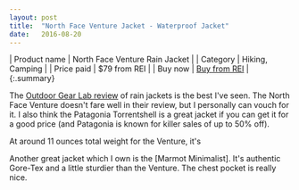 ```yaml
---
layout: post
title:  "North Face Venture Jacket - Waterproof Jacket"
date:   2016-08-20
---
```


| Product name | North Face Venture Rain Jacket                                                                                                                                                                                        |
| Category     | Hiking, Camping                                                                                                                                                                                                       |
| Price paid   | $79 from REI                                                                                                                                                                                                          |
| Buy now      | [Buy from REI](https://www.rei.com/product/863106/the-north-face-venture-rain-jacket-mens?cm_mmc=email_tran-_-shipping_conf-_-20150329-_-itemdesc&ev36=1&RMID=ShipmentConfirmation_Sterling&RRID=1888648&ev11=1) |
{:.summary}

The [Outdoor Gear Lab
review](http://www.outdoorgearlab.com/Rain-Jacket-Reviews) of rain jackets is
the best I've seen. The North Face Venture doesn't fare well in their review,
but I personally can vouch for it. I also think the Patagonia Torrentshell is a
great jacket if you can get it for a good price (and Patagonia is known for
killer sales of up to 50% off).

At around 11 ounces total weight for the Venture, it's 

Another great jacket which I own is the [Marmot Minimalist]. It's authentic
Gore-Tex and a little sturdier than the Venture. The chest pocket is really nice.
